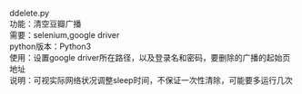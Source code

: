 ddelete.py  
功能：清空豆瓣广播  
需要：selenium,google driver  
python版本：Python3  
使用：设置google driver所在路径，以及登录名和密码，要删除的广播的起始页地址  
说明：可视实际网络状况调整sleep时间，不保证一次性清除，可能要多运行几次  

